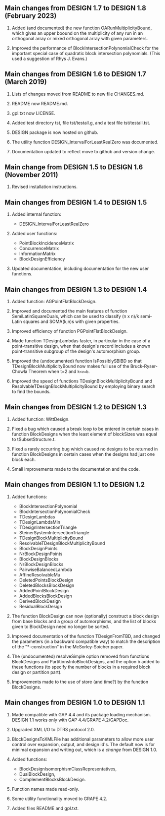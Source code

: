 Main changes from DESIGN 1.7 to DESIGN 1.8 (February 2023)
----------------------------------------------------------

1. Added (and documented) the new function OARunMultiplicityBound,
which gives an upper boound on the multiplicity of any run
in an orthogonal array or mixed orthogonal array with given
parameters.

2. Improved the performance of BlockIntersectionPolynomialCheck
for the important special case of quadratic block intersection
polynomials. (This used a suggestion of Rhys J. Evans.)

Main changes from DESIGN 1.6 to DESIGN 1.7 (March 2019)
-------------------------------------------------------

1. Lists of changes moved from README to new file CHANGES.md.

2. README now README.md.

3. gpl.txt now LICENSE.

4. Added test directory tst, file tst/testall.g, and a test file
tst/testall.tst.

5. DESIGN package is now hosted on github.

6. The utility function DESIGN_IntervalForLeastRealZero was documented. 

7. Documentation updated to reflect move to github and version change. 

Main change from DESIGN 1.5 to DESIGN 1.6 (November 2011)
---------------------------------------------------------

1. Revised installation instructions.

Main changes from DESIGN 1.4 to DESIGN 1.5
------------------------------------------

1. Added internal function:
   - DESIGN_IntervalForLeastRealZero

2. Added user functions:
   - PointBlockIncidenceMatrix
   - ConcurrenceMatrix
   - InformationMatrix
   - BlockDesignEfficiency

3. Updated documentation, including documentation for
the new user functions.

Main changes from DESIGN 1.3 to DESIGN 1.4
------------------------------------------

1. Added function: AGPointFlatBlockDesign.

2. Improved and documented the main features of function
SemiLatinSquareDuals, which can be used to classify (n x n)/k semi-Latin
squares and SOMA(k,n)s with given properties.

3. Improved efficiency of function PGPointFlatBlockDesign.

4. Made function TDesignLambdas faster, in particular in the case of
a point-transitive design, when that design's record includes a known
point-transitive subgroup of the design's automorphism group.

5. Improved the (undocumented) function IsPossiblySBIBD so that
TDesignBlockMultiplicityBound now makes full use of the Bruck-Ryser-Chowla
Theorem when t=2 and `k<v=b`.

6. Improved the speed of functions TDesignBlockMultiplicityBound and
ResolvableTDesignBlockMultiplicityBound by employing binary search to
find the bounds.

Main changes from DESIGN 1.2 to DESIGN 1.3
------------------------------------------

1. Added function: WittDesign.

2. Fixed a bug which caused a break loop to be entered in certain cases
in function BlockDesigns when the least element of blockSizes was equal
to tSubsetStructure.t.

3. Fixed a rarely occurring bug which caused no designs to be returned
in function BlockDesigns in certain cases when the designs had just one
block each.

4. Small improvements made to the documentation and the code.

Main changes from DESIGN 1.1 to DESIGN 1.2
------------------------------------------

1. Added functions:
   - BlockIntersectionPolynomial
   - BlockIntersectionPolynomialCheck
   - TDesignLambdas
   - TDesignLambdaMin
   - TDesignIntersectionTriangle
   - SteinerSystemIntersectionTriangle
   - TDesignBlockMultiplicityBound
   - ResolvableTDesignBlockMultiplicityBound
   - BlockDesignPoints
   - NrBlockDesignPoints
   - BlockDesignBlocks
   - NrBlockDesignBlocks
   - PairwiseBalancedLambda
   - AffineResolvableMu
   - DeletedPointsBlockDesign
   - DeletedBlocksBlockDesign
   - AddedPointBlockDesign
   - AddedBlocksBlockDesign
   - DerivedBlockDesign
   - ResidualBlockDesign

2. The function BlockDesign can now (optionally) construct a block
design from base blocks and a group of automorphisms, and the list
of blocks given to BlockDesign need no longer be sorted.

3. Improved documentation of the function TDesignFromTBD, and changed
the parameters (in a backward compatible way) to match the description
of the "*-construction" in the McSorley-Soicher paper.

4. The (undocumented) resolveSimple option removed from functions
BlockDesigns and PartitionsIntoBlockDesigns, and the option b added
to these functions (to specify the number of blocks in a required block
design or partition part).

5. Improvements made to the use of store (and time?) by the function
BlockDesigns.

Main changes from DESIGN 1.0 to DESIGN 1.1
------------------------------------------

1. Made compatible with GAP 4.4 and its package loading mechanism.
DESIGN 1.1 works only with GAP 4.4/GRAPE 4.2/GAPDoc.

2. Upgraded XML I/O to DTRS protocol 2.0.

3. BlockDesignsToXMLFile has additional parameters to allow more user
control over expansion, output, and design id's. The default now is for
minimal expansion and writing out, which is a *change* from DESIGN 1.0.

4. Added functions:
   - BlockDesignIsomorphismClassRepresentatives,
   - DualBlockDesign,
   - ComplementBlocksBlockDesign.

5. Function names made read-only.

6. Some utility functionality moved to GRAPE 4.2.

7. Added files README and gpl.txt.

